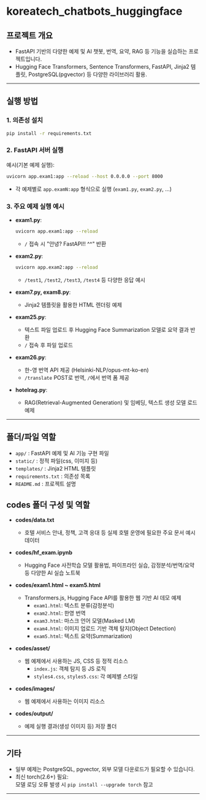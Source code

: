 # koreatech_chatbots_huggingface

## 프로젝트 개요

- FastAPI 기반의 다양한 예제 및 AI 챗봇, 번역, 요약, RAG 등 기능을 실습하는 프로젝트입니다.
- Hugging Face Transformers, Sentence Transformers, FastAPI, Jinja2 템플릿, PostgreSQL(pgvector) 등 다양한 라이브러리 활용.

---

## 실행 방법

### 1. 의존성 설치

```bash
pip install -r requirements.txt
```

### 2. FastAPI 서버 실행

예시(기본 예제 실행):

```bash
uvicorn app.exam1:app --reload --host 0.0.0.0 --port 8000
```

- 각 예제별로 `app.examN:app` 형식으로 실행 (`exam1.py`, `exam2.py`, ...)

### 3. 주요 예제 실행 예시

- **exam1.py**:  
  ```bash
  uvicorn app.exam1:app --reload
  ```
  - `/` 접속 시 "안녕? FastAPI!! ^^" 반환

- **exam2.py**:  
  ```bash
  uvicorn app.exam2:app --reload
  ```
  - `/test1`, `/test2`, `/test3`, `/test4` 등 다양한 응답 예시

- **exam7.py, exam8.py**:  
  - Jinja2 템플릿을 활용한 HTML 렌더링 예제

- **exam25.py**:  
  - 텍스트 파일 업로드 후 Hugging Face Summarization 모델로 요약 결과 반환
  - `/` 접속 후 파일 업로드

- **exam26.py**:  
  - 한-영 번역 API 제공 (Helsinki-NLP/opus-mt-ko-en)
  - `/translate` POST로 번역, `/`에서 번역 폼 제공

- **hotelrag.py**:  
  - RAG(Retrieval-Augmented Generation) 및 임베딩, 텍스트 생성 모델 로드 예제

---

## 폴더/파일 역할

- `app/` : FastAPI 예제 및 AI 기능 구현 파일
- `static/` : 정적 파일(css, 이미지 등)
- `templates/` : Jinja2 HTML 템플릿
- `requirements.txt` : 의존성 목록
- `README.md` : 프로젝트 설명

## codes 폴더 구성 및 역할

- **codes/data.txt**  
  - 호텔 서비스 안내, 정책, 고객 응대 등 실제 호텔 운영에 필요한 주요 문서 예시 데이터

- **codes/hf_exam.ipynb**  
  - Hugging Face 사전학습 모델 활용법, 파이프라인 실습, 감정분석/번역/요약 등 다양한 AI 실습 노트북

- **codes/exam1.html ~ exam5.html**  
  - Transformers.js, Hugging Face API를 활용한 웹 기반 AI 데모 예제  
    - `exam1.html`: 텍스트 분류(감정분석)  
    - `exam2.html`: 한영 번역  
    - `exam3.html`: 마스크 언어 모델(Masked LM)  
    - `exam4.html`: 이미지 업로드 기반 객체 탐지(Object Detection)  
    - `exam5.html`: 텍스트 요약(Summarization)  

- **codes/asset/**  
  - 웹 예제에서 사용하는 JS, CSS 등 정적 리소스  
    - `index.js`: 객체 탐지 등 JS 로직  
    - `styles4.css`, `styles5.css`: 각 예제별 스타일

- **codes/images/**  
  - 웹 예제에서 사용하는 이미지 리소스

- **codes/output/**  
  - 예제 실행 결과(생성 이미지 등) 저장 폴더

---

## 기타

- 일부 예제는 PostgreSQL, pgvector, 외부 모델 다운로드가 필요할 수 있습니다.
- 최신 torch(2.6+) 필요:  
  모델 로딩 오류 발생 시 `pip install --upgrade torch` 참고

---
